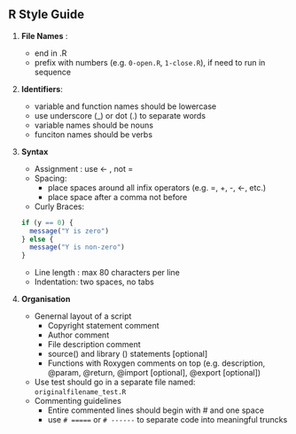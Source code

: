 ## R Style Guide 

1. **File Names** : 
   * end in .R 
   * prefix with numbers (e.g. `0-open.R`, `1-close.R`), if need to run in sequence  
2. **Identifiers**: 
    * variable and function names should be lowercase
    * use underscore (_) or dot (.) to separate words 
    * variable names should be nouns 
    * funciton names should be verbs 
3. **Syntax** 
    * Assignment : use <- , not = 
    * Spacing: 
       * place spaces around all infix operators (e.g. =, +, -, <-, etc.)
       * place space after a comma not before 
    * Curly Braces: 
    ```r     
    if (y == 0) {
      message("Y is zero")
    } else {
      message("Y is non-zero")
    }
    ```
    
    * Line length : max 80 characters per line 
    * Indentation: two spaces, no tabs 
 4. **Organisation**
    * Genernal layout of a script 
      * Copyright statement comment 
      * Author comment 
      * File description comment  
      * source() and library () statements [optional]
      * Functions with Roxygen comments on top (e.g. description, @param, @return, @import [optional], @export [optional]) 
    * Use test should go in a separate file named: `originalfilename_test.R`
    * Commenting guidelines 
      * Entire commented lines should begin with # and one space
      * use `# =====` or `# ------` to separate code into meaningful truncks 
